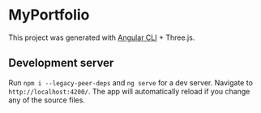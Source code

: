 # MyPortfolio

This project was generated with [Angular CLI](https://github.com/angular/angular-cli) + Three.js.

## Development server

Run `npm i --legacy-peer-deps` and `ng serve` for a dev server. Navigate to `http://localhost:4200/`. The app will automatically reload if you change any of the source files.


